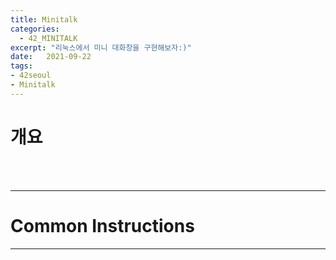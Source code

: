 ```yaml
---
title: Minitalk
categories: 
  - 42_MINITALK
excerpt: "리눅스에서 미니 대화창을 구현해보자:)"
date:   2021-09-22
tags:
- 42seoul
- Minitalk
---
```


# 개요



<br />
<br />

---

# Common Instructions

---
